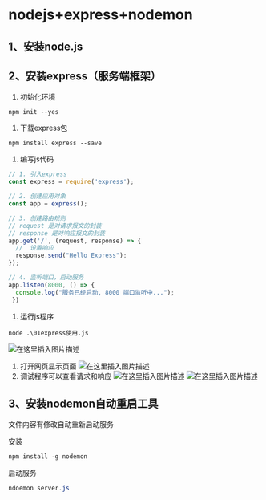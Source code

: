 # nodejs+express+nodemon

## 1、安装node.js

## 2、安装express（服务端框架）

1. 初始化环境

```shell
npm init --yes
```

1. 下载express包

```shell
npm install express --save
```

1. 编写js代码

```javascript
// 1. 引入express
const express = require('express');

// 2. 创建应用对象
const app = express();

// 3. 创建路由规则
// request 是对请求报文的封装
// response 是对响应报文的封装
app.get('/', (request, response) => {
  //  设置响应
  response.send("Hello Express");
});

// 4. 监听端口，启动服务
app.listen(8000, () => {
  console.log("服务已经启动, 8000 端口监听中...");
 })

```

1. 运行js程序

```shell
node .\01express使用.js
```

![在这里插入图片描述](https://img-blog.csdnimg.cn/20210209165304650.png)

1. 打开网页显示页面
   ![在这里插入图片描述](https://img-blog.csdnimg.cn/20210209165339872.png)
2. 调试程序可以查看请求和响应
   ![在这里插入图片描述](https://img-blog.csdnimg.cn/2021020916541663.png)
   ![在这里插入图片描述](https://img-blog.csdnimg.cn/20210209165526228.png?x-oss-process=image/watermark,type_ZmFuZ3poZW5naGVpdGk,shadow_10,text_aHR0cHM6Ly9ibG9nLmNzZG4ubmV0L3dlaXhpbl80NDk3MjAwOA==,size_16,color_FFFFFF,t_70)

## 3、安装nodemon自动重启工具

文件内容有修改自动重新启动服务

安装

```powershell
npm install -g nodemon
```

启动服务

```powershell
ndoemon server.js
```

